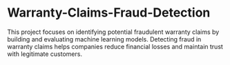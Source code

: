 # Warranty-Claims-Fraud-Detection
This project focuses on identifying potential fraudulent warranty claims by building and evaluating machine learning models. Detecting fraud in warranty claims helps companies reduce financial losses and maintain trust with legitimate customers.
